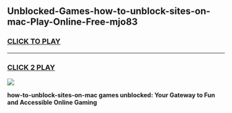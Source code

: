 
## Unblocked-Games-how-to-unblock-sites-on-mac-Play-Online-Free-mjo83
<h3>
<a href="https://premium76.site?title=how-to-unblock-sites-on-mac&ref=26A">CLICK TO PLAY</a></h3>
<hr>

<h3>
<a href="https://premium76.site?title=how-to-unblock-sites-on-mac&ref=26A">CLICK 2 PLAY</a>
  
</h3>

<a href="https://premium76.site?title=how-to-unblock-sites-on-mac&ref=26A"><img src="https://clearcache.store/games.png"></a>


**how-to-unblock-sites-on-mac games unblocked: Your Gateway to Fun and Accessible Online Gaming**

